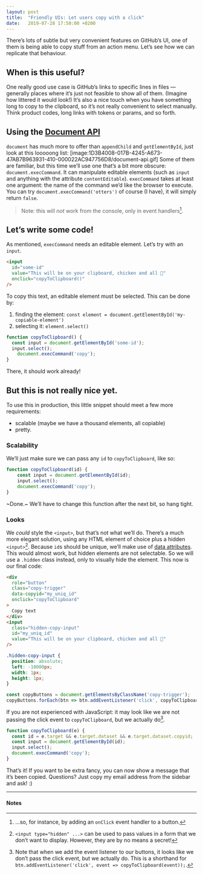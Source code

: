 ```yaml
---
layout: post
title:  "Friendly UIs: Let users copy with a click"
date:   2019-07-28 17:50:00 +0200
---
```


There’s lots of subtle but very convenient features on GitHub’s UI, one of them is being able to copy stuff from an action menu. Let’s see how we can replicate that behaviour.
## When is this useful?
One really good use case is GitHub’s links to specific lines in files — generally places where it’s just not feasible to show all of them. (Imagine how littered it would look!)
It’s also a nice touch when you have something long to copy to the clipboard, so it’s not really convenient to select manually. Think product codes, long links with tokens or params, and so forth.
## Using the [Document API](https://developer.mozilla.org/en-US/docs/Web/API/Document)
`document` has much more to offer than `appendChild` and `getElementById`, just look at this looooong list:
[image:1D3B4008-017B-4245-A673-47AB7B963931-410-000022AC947756D8/document-api.gif]
Some of them are familiar, but this time we’ll use one that’s a bit more obscure: `document.execCommand`. It can manipulate editable elements (such as `input` and anything with the attribute `contentEditable`). `execCommand` takes at least one argument: the name of the command we’d like the browser to execute. You can try `document.execCommand('otters')` of course (I have), it will simply return `false`.
> Note: this will _not_ work from the console, only in event handlers[^1].
## Let’s write some code!
As mentioned, `execCommand` needs an editable element. Let’s try with an `input`.
```html
<input
  id="some-id"
  value="This will be on your clipboard, chicken and all 🐓"
  onclick="copyToClipboard()"
/>
```
To copy this text, an editable element must be selected. This can be done by:
1. finding the element: `const element = document.getElementById('my-copiable-element')`
2. selecting it: `element.select()`
```js
function copyToClipboard() {
  const input = document.getElementById('some-id');
  input.select();
	document.execCommand('copy');
}
```
There, it should work already!
## But this is not really nice yet.
To use this in production, this little snippet should meet a few more requirements:
- scalable (maybe we have a thousand elements, all copiable)
- pretty.
### Scalability
We’ll just make sure we can pass any `id` to `copyToClipboard`, like so:
```js
function copyToClipboard(id) {
	const input = document.getElementById(id);
	input.select();
	document.execCommand('copy');
}
```
~Done.~ We’ll have to change this function after the next bit, so hang tight.
### Looks
We _could_ style the `<input>`, but that’s not what we’ll do. There’s a much more elegant solution, using any HTML element of choice plus a hidden `<input>`[^2]. Because `id`s should be unique, we’ll make use of [data attributes](https://developer.mozilla.org/en-US/docs/Learn/HTML/Howto/Use_data_attributes).
This would almost work, but hidden elements are not selectable. So we will use a `.hidden` class instead, only to visually hide the element.
This now is our final code:
```html
<div
  role="button"
  class="copy-trigger"
  data-copyid="my_uniq_id"
  onclick="copyToClipboard"
>
  Copy text
</div>
<input
  class="hidden-copy-input"
  id="my_uniq_id"
  value="This will be on your clipboard, chicken and all 🐓"
/>
```
```css
.hidden-copy-input {
  position: absolute;
  left: -10000px;
  width: 1px;
  height: 1px;
}
```
```js
const copyButtons = document.getElementsByClassName('copy-trigger');
copyButtons.forEach(btn => btn.addEventListener('click', copyToClipboard);
```
If you are not experienced with JavaScript: it may look like we are not passing the click event to `copyToClipboard`, but we actually do[^3].
```js
function copyToClipboard(e) {
  const id = e.target && e.target.dataset && e.target.dataset.copyid;
  const input = document.getElementById(id);
  input.select();
  document.execCommand('copy');
}
```
That’s it! If you want to be extra fancy, you can now show a message that it’s been copied. Questions? Just copy my email address from the sidebar and ask! :)

---
#### Notes

[^1]: …so, for instance, by adding an `onClick` event handler to a button.

[^2]: `<input type="hidden" ...>` can be used to pass values in a form that we don’t want to display. However, they are by no means a secret!

[^3]: Note that when we add the event listener to our buttons, it looks like we don’t pass the click event, but we actually do. This is a shorthand for `btn.addEventListener('click', event => copyToClipboard(event));`.
